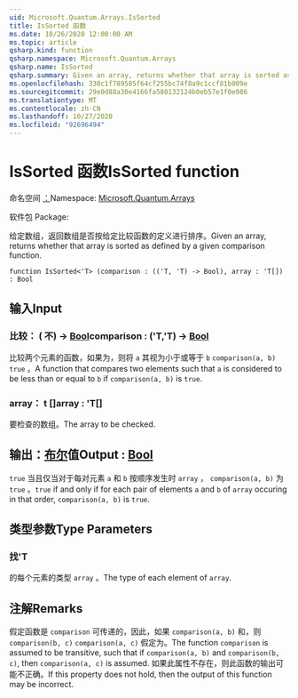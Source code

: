 ```yaml
---
uid: Microsoft.Quantum.Arrays.IsSorted
title: IsSorted 函数
ms.date: 10/26/2020 12:00:00 AM
ms.topic: article
qsharp.kind: function
qsharp.namespace: Microsoft.Quantum.Arrays
qsharp.name: IsSorted
qsharp.summary: Given an array, returns whether that array is sorted as defined by a given comparison function.
ms.openlocfilehash: 330c1f789585f64cf255bc74f8a9c1ccf81b009e
ms.sourcegitcommit: 29e0d88a30e4166fa580132124b0eb57e1f0e986
ms.translationtype: MT
ms.contentlocale: zh-CN
ms.lasthandoff: 10/27/2020
ms.locfileid: "92696494"
---
```

# <a name="issorted-function"></a><span data-ttu-id="fe09f-102">IsSorted 函数</span><span class="sxs-lookup"><span data-stu-id="fe09f-102">IsSorted function</span></span>

<span data-ttu-id="fe09f-103">命名空间 [：](xref:Microsoft.Quantum.Arrays)</span><span class="sxs-lookup"><span data-stu-id="fe09f-103">Namespace: [Microsoft.Quantum.Arrays](xref:Microsoft.Quantum.Arrays)</span></span>

<span data-ttu-id="fe09f-104">软件包 [](https://nuget.org/packages/)</span><span class="sxs-lookup"><span data-stu-id="fe09f-104">Package: [](https://nuget.org/packages/)</span></span>


<span data-ttu-id="fe09f-105">给定数组，返回数组是否按给定比较函数的定义进行排序。</span><span class="sxs-lookup"><span data-stu-id="fe09f-105">Given an array, returns whether that array is sorted as defined by a given comparison function.</span></span>

```qsharp
function IsSorted<'T> (comparison : (('T, 'T) -> Bool), array : 'T[]) : Bool
```


## <a name="input"></a><span data-ttu-id="fe09f-106">输入</span><span class="sxs-lookup"><span data-stu-id="fe09f-106">Input</span></span>

### <a name="comparison--tt---bool"></a><span data-ttu-id="fe09f-107">比较： ( 不) -> [Bool](xref:microsoft.quantum.lang-ref.bool)</span><span class="sxs-lookup"><span data-stu-id="fe09f-107">comparison : ('T,'T) -> [Bool](xref:microsoft.quantum.lang-ref.bool)</span></span>

<span data-ttu-id="fe09f-108">比较两个元素的函数，如果为，则将 `a` 其视为小于或等于 `b` `comparison(a, b)` `true` 。</span><span class="sxs-lookup"><span data-stu-id="fe09f-108">A function that compares two elements such that `a` is considered to be less than or equal to `b` if `comparison(a, b)` is `true`.</span></span>


### <a name="array--t"></a><span data-ttu-id="fe09f-109">array： t []</span><span class="sxs-lookup"><span data-stu-id="fe09f-109">array : 'T[]</span></span>

<span data-ttu-id="fe09f-110">要检查的数组。</span><span class="sxs-lookup"><span data-stu-id="fe09f-110">The array to be checked.</span></span>



## <a name="output--bool"></a><span data-ttu-id="fe09f-111">输出：[布尔](xref:microsoft.quantum.lang-ref.bool)值</span><span class="sxs-lookup"><span data-stu-id="fe09f-111">Output : [Bool](xref:microsoft.quantum.lang-ref.bool)</span></span>

<span data-ttu-id="fe09f-112">`true` 当且仅当对于每对元素 `a` 和 `b` 按顺序发生时 `array` ， `comparison(a, b)` 为 `true` 。</span><span class="sxs-lookup"><span data-stu-id="fe09f-112">`true` if and only if for each pair of elements `a` and `b` of `array` occuring in that order, `comparison(a, b)` is `true`.</span></span>

## <a name="type-parameters"></a><span data-ttu-id="fe09f-113">类型参数</span><span class="sxs-lookup"><span data-stu-id="fe09f-113">Type Parameters</span></span>

### <a name="t"></a><span data-ttu-id="fe09f-114">找</span><span class="sxs-lookup"><span data-stu-id="fe09f-114">'T</span></span>

<span data-ttu-id="fe09f-115">的每个元素的类型 `array` 。</span><span class="sxs-lookup"><span data-stu-id="fe09f-115">The type of each element of `array`.</span></span>

## <a name="remarks"></a><span data-ttu-id="fe09f-116">注解</span><span class="sxs-lookup"><span data-stu-id="fe09f-116">Remarks</span></span>

<span data-ttu-id="fe09f-117">假定函数是 `comparison` 可传递的，因此，如果 `comparison(a, b)` 和，则 `comparison(b, c)` `comparison(a, c)` 假定为。</span><span class="sxs-lookup"><span data-stu-id="fe09f-117">The function `comparison` is assumed to be transitive, such that if `comparison(a, b)` and `comparison(b, c)`, then `comparison(a, c)` is assumed.</span></span> <span data-ttu-id="fe09f-118">如果此属性不存在，则此函数的输出可能不正确。</span><span class="sxs-lookup"><span data-stu-id="fe09f-118">If this property does not hold, then the output of this function may be incorrect.</span></span>